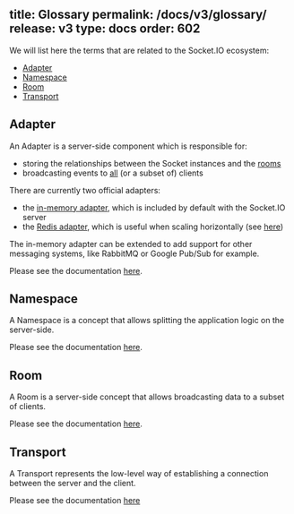title: Glossary
permalink: /docs/v3/glossary/
release: v3
type: docs
order: 602
---

We will list here the terms that are related to the Socket.IO ecosystem:

- [Adapter](#Adapter)
- [Namespace](#Namespace)
- [Room](#Room)
- [Transport](#Transport)

## Adapter

An Adapter is a server-side component which is responsible for:

- storing the relationships between the Socket instances and the [rooms](/docs/v3/rooms/)
- broadcasting events to [all](/docs/v3/broadcasting-events/) (or a subset of) clients

There are currently two official adapters:

- the [in-memory adapter](https://github.com/socketio/socket.io-adapter/), which is included by default with the Socket.IO server
- the [Redis adapter](https://github.com/socketio/socket.io-redis/), which is useful when scaling horizontally (see [here](/docs/v3/using-multiple-nodes/))

The in-memory adapter can be extended to add support for other messaging systems, like RabbitMQ or Google Pub/Sub for example.

Please see the documentation [here](/docs/v3/rooms/#Implementation-details/).

## Namespace

A Namespace is a concept that allows splitting the application logic on the server-side.

Please see the documentation [here](/docs/v3/namespaces/).

## Room

A Room is a server-side concept that allows broadcasting data to a subset of clients.

Please see the documentation [here](/docs/v3/rooms/).

## Transport

A Transport represents the low-level way of establishing a connection between the server and the client.

Please see the documentation [here](/docs/v3/how-it-works/#Transports)
